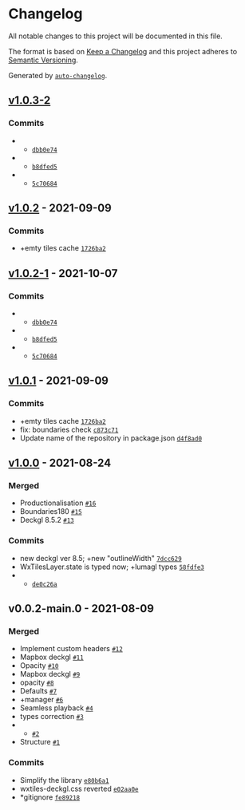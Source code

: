 # Changelog

All notable changes to this project will be documented in this file.

The format is based on [Keep a Changelog](https://keepachangelog.com/en/1.0.0/)
and this project adheres to [Semantic Versioning](https://semver.org/spec/v2.0.0.html).

Generated by [`auto-changelog`](https://github.com/CookPete/auto-changelog).

## [v1.0.3-2](https://github.com/metoceanapi/wxtiles-deckgl/compare/v1.0.2...v1.0.3-2)

### Commits

- + [`dbb0e74`](https://github.com/metoceanapi/wxtiles-deckgl/commit/dbb0e74a156c1348321724b91386ff60db583ea5)
- + [`b8dfed5`](https://github.com/metoceanapi/wxtiles-deckgl/commit/b8dfed50d654707a6f2daa31c2fdc06f5d5a5ccb)
- + [`5c70684`](https://github.com/metoceanapi/wxtiles-deckgl/commit/5c70684bda0d7e48cfcf3fd5a3525d97c2c87b01)

## [v1.0.2](https://github.com/metoceanapi/wxtiles-deckgl/compare/v1.0.2-1...v1.0.2) - 2021-09-09

### Commits

- +emty tiles cache [`1726ba2`](https://github.com/metoceanapi/wxtiles-deckgl/commit/1726ba2ff6bae0457295cc08ed525cad5441d78b)

## [v1.0.2-1](https://github.com/metoceanapi/wxtiles-deckgl/compare/v1.0.1...v1.0.2-1) - 2021-10-07

### Commits

- + [`dbb0e74`](https://github.com/metoceanapi/wxtiles-deckgl/commit/dbb0e74a156c1348321724b91386ff60db583ea5)
- + [`b8dfed5`](https://github.com/metoceanapi/wxtiles-deckgl/commit/b8dfed50d654707a6f2daa31c2fdc06f5d5a5ccb)
- + [`5c70684`](https://github.com/metoceanapi/wxtiles-deckgl/commit/5c70684bda0d7e48cfcf3fd5a3525d97c2c87b01)

## [v1.0.1](https://github.com/metoceanapi/wxtiles-deckgl/compare/v1.0.0...v1.0.1) - 2021-09-09

### Commits

- +emty tiles cache [`1726ba2`](https://github.com/metoceanapi/wxtiles-deckgl/commit/1726ba2ff6bae0457295cc08ed525cad5441d78b)
- fix: boundaries check [`c873c71`](https://github.com/metoceanapi/wxtiles-deckgl/commit/c873c71458a8fb8b7a5a0b85d6571f531062703d)
- Update name of the repository in package.json [`d4f8ad0`](https://github.com/metoceanapi/wxtiles-deckgl/commit/d4f8ad00a5c889920b1aa61b59cdf3f77c22eef1)

## [v1.0.0](https://github.com/metoceanapi/wxtiles-deckgl/compare/v0.0.2-main.0...v1.0.0) - 2021-08-24

### Merged

- Productionalisation [`#16`](https://github.com/metoceanapi/wxtiles-deckgl/pull/16)
- Boundaries180 [`#15`](https://github.com/metoceanapi/wxtiles-deckgl/pull/15)
- Deckgl 8.5.2 [`#13`](https://github.com/metoceanapi/wxtiles-deckgl/pull/13)

### Commits

- new deckgl ver 8.5; +new "outlineWidth" [`7dcc629`](https://github.com/metoceanapi/wxtiles-deckgl/commit/7dcc62922a858be0b0743e57d7b6094b6e0258e3)
- WxTilesLayer.state is typed now; +lumagl types [`58fdfe3`](https://github.com/metoceanapi/wxtiles-deckgl/commit/58fdfe3164508ecc9fbc3fd86ce352628f10fdf1)
- + [`de0c26a`](https://github.com/metoceanapi/wxtiles-deckgl/commit/de0c26af84898d803a9db0c2d7bcb42eb3f01458)

## v0.0.2-main.0 - 2021-08-09

### Merged

- Implement custom headers [`#12`](https://github.com/metoceanapi/wxtiles-deckgl/pull/12)
- Mapbox deckgl [`#11`](https://github.com/metoceanapi/wxtiles-deckgl/pull/11)
- Opacity [`#10`](https://github.com/metoceanapi/wxtiles-deckgl/pull/10)
- Mapbox deckgl [`#9`](https://github.com/metoceanapi/wxtiles-deckgl/pull/9)
- opacity [`#8`](https://github.com/metoceanapi/wxtiles-deckgl/pull/8)
- Defaults [`#7`](https://github.com/metoceanapi/wxtiles-deckgl/pull/7)
- +manager [`#6`](https://github.com/metoceanapi/wxtiles-deckgl/pull/6)
- Seamless playback [`#4`](https://github.com/metoceanapi/wxtiles-deckgl/pull/4)
- types correction [`#3`](https://github.com/metoceanapi/wxtiles-deckgl/pull/3)
- + [`#2`](https://github.com/metoceanapi/wxtiles-deckgl/pull/2)
- Structure [`#1`](https://github.com/metoceanapi/wxtiles-deckgl/pull/1)

### Commits

- Simplify the library [`e80b6a1`](https://github.com/metoceanapi/wxtiles-deckgl/commit/e80b6a1ea256c3c9a8ef32ca6aa544f90c7d36b7)
- wxtiles-deckgl.css reverted [`e02aa0e`](https://github.com/metoceanapi/wxtiles-deckgl/commit/e02aa0e0d43f5739a6485225a54a7b8d377c0d6f)
- *gitignore [`fe89218`](https://github.com/metoceanapi/wxtiles-deckgl/commit/fe892183302a5f24eeb2e0dca65d5b5beef9f687)
